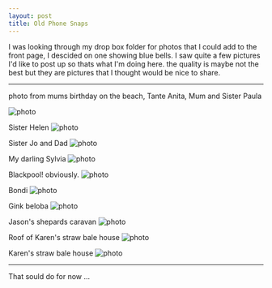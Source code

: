 ```yaml
---
layout: post
title: Old Phone Snaps
---
```


I was looking through my drop box folder for photos that I could add to the front page, I descided on one showing blue bells. I saw quite a few pictures I'd like to post up so thats what I'm doing here. the quality is maybe not the best but they are pictures that I thought would be nice to share.

--------
photo from mums birthday on the beach, Tante Anita, Mum and Sister Paula

![photo](https://dl.dropboxusercontent.com/s/fx4b1w8xwo6euvt/2010-06-09%2017.19.33.jpg)


Sister Helen
![photo](https://dl.dropboxusercontent.com/s/t3i6z1esvwdzkse/2010-06-10%2018.59.21.jpg)


Sister Jo and Dad
![photo](https://dl.dropboxusercontent.com/s/c4lh1tmj3chzl9m/2010-06-08%2014.59.02.jpg)

My darling Sylvia
![photo](https://dl.dropboxusercontent.com/s/gdcntc5l0ryij2m/2010-06-27%2021.03.39.jpg)

Blackpool! obviously.
![photo](https://dl.dropboxusercontent.com/s/6kx5s27r2v2a80h/2010-06-27%2021.03.22.jpg)

Bondi
![photo](https://dl.dropboxusercontent.com/s/unixof35gjbta77/2010-08-21%2011.07.37.jpg)

Gink beloba 
![photo](https://dl.dropboxusercontent.com/s/cqzhawfkssq8bxw/2012-06-18%2012.52.50.jpg)


Jason's shepards caravan 
![photo](https://dl.dropboxusercontent.com/s/axerhu1ezehvezp/2013-03-31%2015.25.25.jpg)


Roof of Karen's straw bale house
![photo](https://dl.dropboxusercontent.com/s/mpj5wl89e7jukto/2013-03-31%2015.41.34.jpg)

Karen's straw bale house
![photo](https://dl.dropboxusercontent.com/s/tc89g0lrqddqap9/2013-03-31%2015.47.10.jpg)

-----
That sould do for now ... 

